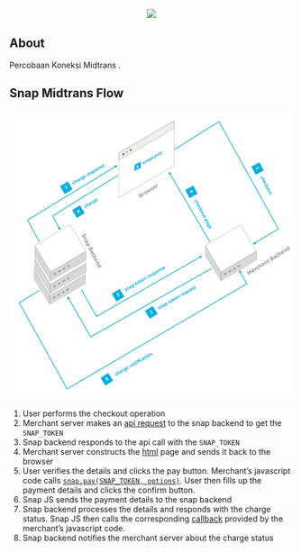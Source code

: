 <p align="center"><img src="https://laravel.com/assets/img/components/logo-laravel.svg"></p>


## About

Percobaan Koneksi Midtrans .

## Snap Midtrans Flow

![Midtrans Payment Flow](docs/payment-flow.png "Payment Flow")

<ol>
<li>User performs the checkout operation</li>
<li>Merchant server makes an <a href="#backend-integration">api request</a> to the snap backend to get the <code class="prettyprint">SNAP_TOKEN</code></li>
<li>Snap backend responds to the api call with the <code class="prettyprint">SNAP_TOKEN</code></li>
<li>Merchant server constructs the <a href="#summary">html</a> page and sends it back to the browser</li>
<li>User verifies the details and clicks the pay button. Merchant&rsquo;s javascript code calls <a href="#snap-js"><code class="prettyprint">snap.pay(SNAP_TOKEN, options)</code></a>. User then fills up the payment details and clicks the confirm button.</li>
<li>Snap JS sends the payment details to the snap backend</li>
<li>Snap backend processes the details and responds with the charge status. Snap JS then calls the corresponding <a href="#snap-js">callback</a> provided by the merchant&rsquo;s javascript code.</li>
<li>Snap backend notifies the merchant server about the charge status</li>
</ol>
